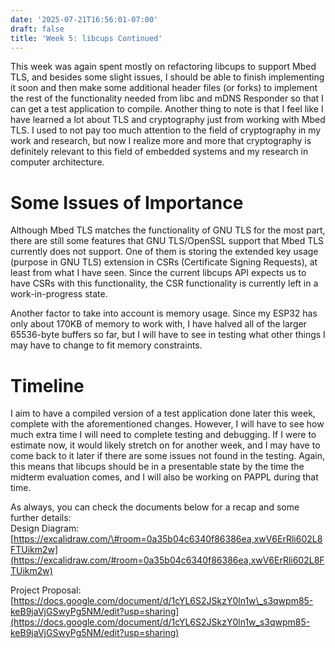 ```yaml
---
date: '2025-07-21T16:56:01-07:00'
draft: false
title: 'Week 5: libcups Continued'
---
```

This week was again spent mostly on refactoring libcups to support Mbed TLS, and besides some slight issues, I should be able to finish implementing it soon and then make some additional header files (or forks) to implement the rest of the functionality needed from libc and mDNS Responder so that I can get a test application to compile. Another thing to note is that I feel like I have learned a lot about TLS and cryptography just from working with Mbed TLS. I used to not pay too much attention to the field of cryptography in my work and research, but now I realize more and more that cryptography is definitely relevant to this field of embedded systems and my research in computer architecture.

# Some Issues of Importance

Although Mbed TLS matches the functionality of GNU TLS for the most part, there are still some features that GNU TLS/OpenSSL support that Mbed TLS currently does not support. One of them is storing the extended key usage (purpose in GNU TLS) extension in CSRs (Certificate Signing Requests), at least from what I have seen. Since the current libcups API expects us to have CSRs with this functionality, the CSR functionality is currently left in a work-in-progress state.

Another factor to take into account is memory usage. Since my ESP32 has only about 170KB of memory to work with, I have halved all of the larger 65536-byte buffers so far, but I will have to see in testing what other things I may have to change to fit memory constraints.

# Timeline

I aim to have a compiled version of a test application done later this week, complete with the aforementioned changes. However, I will have to see how much extra time I will need to complete testing and debugging. If I were to estimate now, it would likely stretch on for another week, and I may have to come back to it later if there are some issues not found in the testing. Again, this means that libcups should be in a presentable state by the time the midterm evaluation comes, and I will also be working on PAPPL during that time.

As always, you can check the documents below for a recap and some further details:  
Design Diagram:  
[https://excalidraw.com/\#room=0a35b04c6340f86386ea,xwV6ErRli602L8FTUikm2w](https://excalidraw.com/#room=0a35b04c6340f86386ea,xwV6ErRli602L8FTUikm2w)

Project Proposal:  
[https://docs.google.com/document/d/1cYL6S2JSkzY0ln1w\_s3qwpm85-keB9jaVjGSwyPg5NM/edit?usp=sharing](https://docs.google.com/document/d/1cYL6S2JSkzY0ln1w_s3qwpm85-keB9jaVjGSwyPg5NM/edit?usp=sharing)